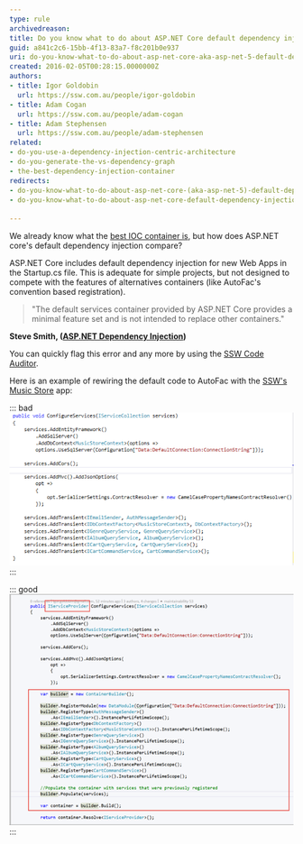 ```yaml
---
type: rule
archivedreason: 
title: Do you know what to do about ASP.NET Core default dependency injection?
guid: a841c2c6-15bb-4f13-83a7-f8c201b0e937
uri: do-you-know-what-to-do-about-asp-net-core-aka-asp-net-5-default-dependency-injection
created: 2016-02-05T00:28:15.0000000Z
authors:
- title: Igor Goldobin
  url: https://ssw.com.au/people/igor-goldobin
- title: Adam Cogan
  url: https://ssw.com.au/people/adam-cogan
- title: Adam Stephensen
  url: https://ssw.com.au/people/adam-stephensen
related: 
- do-you-use-a-dependency-injection-centric-architecture
- do-you-generate-the-vs-dependency-graph
- the-best-dependency-injection-container
redirects:
- do-you-know-what-to-do-about-asp-net-core-(aka-asp-net-5)-default-dependency-injection
- do-you-know-what-to-do-about-asp-net-core-default-dependency-injection

---
```


We already know what the [best IOC container is](/the-best-dependency-injection-container), but how does ASP.NET core's default dependency injection compare?

ASP.NET Core includes default dependency injection for new Web Apps in the Startup.cs file. This is adequate for simple projects, but not designed to compete with the features of alternatives containers (like AutoFac's convention based registration).

> "The default services container provided by ASP.NET Core provides a minimal feature set and is not intended to replace other containers."

**Steve Smith, ([ASP.NET Dependency Injection](https://docs.microsoft.com/en-us/aspnet/core/fundamentals/dependency-injection?view=aspnetcore-5.0))**

<!--endintro-->

You can quickly flag this error and any more by using the [SSW Code Auditor](https://codeauditor.com/).

Here is an example of rewiring the default code to AutoFac with the [SSW's Music Store](https://github.com/SSWConsulting/enterprise-musicstore-ui-angular2) app:

::: bad
![Figure: Bad Example - The default dependency injection for ASP.NET Core](/rules/do-you-know-what-to-do-about-asp-net-core-aka-asp-net-5-default-dependency-injection/SSW-DependencyInjection-Example-Default-Bad.png)
:::

::: good
![Figure: Good Example - The bad example rewired to utilize AutoFac. Red boxes outline the modified code](/rules/do-you-know-what-to-do-about-asp-net-core-aka-asp-net-5-default-dependency-injection/SSW-DependencyInjection-Example-Default-Good.png)
:::

